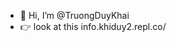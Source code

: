 - 👋 Hi, I’m @TruongDuyKhai
-  👉 look at this info.khiduy2.repl.co/
<!---
TruongDuyKhai/TruongDuyKhai is a ✨ special ✨ repository because its `README.md` (this file) appears on your GitHub profile.
You can click the Preview link to take a look at your changes.
--->
